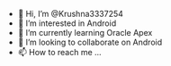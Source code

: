 - 👋 Hi, I’m @Krushna3337254
- 👀 I’m interested in Android
- 🌱 I’m currently learning Oracle Apex
- 💞️ I’m looking to collaborate on Android
- 📫 How to reach me ...

<!---
Krushna3337254/Krushna3337254 is a ✨ special ✨ repository because its `README.md` (this file) appears on your GitHub profile.
You can click the Preview link to take a look at your changes.
--->
